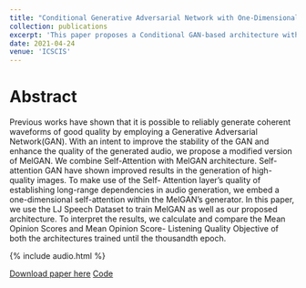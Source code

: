 ```yaml
---
title: "Conditional Generative Adversarial Network with One-Dimensional Self-Attention for Speech Synthesis"
collection: publications
excerpt: 'This paper proposes a Conditional GAN-based architecture with self-attention for natural speech synthesis from mel-spectrogram.'
date: 2021-04-24
venue: 'ICSCIS'
---
```

Abstract
======
Previous works have shown that it is possible to reliably generate coherent waveforms of good quality by employing a Generative Adversarial Network(GAN). With an intent to improve the stability of the GAN and enhance the quality of the generated audio, we propose a modified version of MelGAN. We combine Self-Attention with MelGAN architecture. Self-attention GAN have shown improved results in the generation of high-quality images. To make use of the Self- Attention layer’s quality of establishing long-range dependencies in audio generation, we embed a one-dimensional self-attention within the MelGAN’s generator. In this paper, we use the LJ Speech Dataset to train MelGAN as well as our proposed architecture. To interpret the results, we calculate and compare the Mean Opinion Scores and Mean Opinion Score- Listening Quality Objective of both the architectures trained until the thousandth epoch.

{% include audio.html %} 


[Download paper here](http://nirav-1999.github.io/files/samelgan.pdf)
[Code](https://github.com/Nirav-1999/SA-Melgan)

 
<!-- Recommended citation: Your Name, You. (2009). "Paper Title Number 1." <i>Journal 1</i>. 1(1). -->